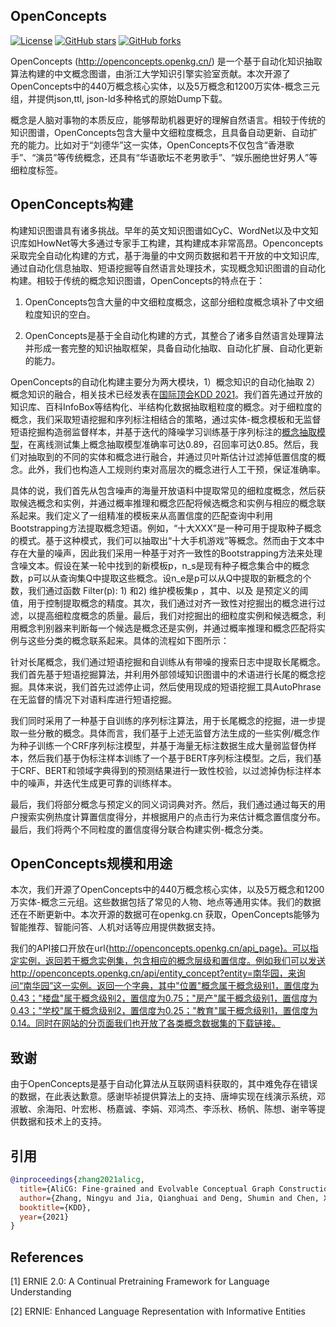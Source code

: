 ## OpenConcepts

[![License](https://img.shields.io/github/license/OpenKG-ORG/OpenConcepts?style=flat-square)](https://github.com/OpenKG-ORG/OpenConcepts/blob/master/LICENSE)
[![GitHub stars](https://img.shields.io/github/stars/OpenKG-ORG/OpenConcepts?style=flat-square)](https://github.com/OpenKG-ORG/OpenConcepts/stargazers)
[![GitHub forks](https://img.shields.io/github/forks/OpenKG-ORG/OpenConcepts?style=flat-square&color=blueviolet)](https://github.com/OpenKG-ORG/OpenConcepts/network/members)

OpenConcepts (http://openconcepts.openkg.cn/) 是一个基于自动化知识抽取算法构建的中文概念图谱，由浙江大学知识引擎实验室贡献。本次开源了OpenConcepts中的440万概念核心实体，以及5万概念和1200万实体-概念三元组，并提供json,ttl, json-ld多种格式的原始Dump下载。

概念是人脑对事物的本质反应，能够帮助机器更好的理解自然语言。相较于传统的知识图谱，OpenConcepts包含大量中文细粒度概念，且具备自动更新、自动扩充的能力。比如对于“刘德华”这一实体，OpenConcepts不仅包含“香港歌手”、“演员”等传统概念，还具有“华语歌坛不老男歌手”、“娱乐圈绝世好男人”等细粒度标签。

## OpenConcepts构建

构建知识图谱具有诸多挑战。早年的英文知识图谱如CyC、WordNet以及中文知识库如HowNet等大多通过专家手工构建，其构建成本非常高昂。Openconcepts采取完全自动化构建的方式，基于海量的中文网页数据和若干开放的中文知识库,通过自动化信息抽取、短语挖掘等自然语言处理技术，实现概念知识图谱的自动化构建。相较于传统的概念知识图谱，OpenConcepts的特点在于：

1. OpenConcepts包含大量的中文细粒度概念，这部分细粒度概念填补了中文细粒度知识的空白。

2. OpenConcepts是基于全自动化构建的方式，其整合了诸多自然语言处理算法并形成一套完整的知识抽取框架，具备自动化抽取、自动化扩展、自动化更新的能力。

OpenConcepts的自动化构建主要分为两大模块，1）概念知识的自动化抽取 2） 概念知识的融合，相关技术已经发表在[国际顶会KDD 2021](https://mp.weixin.qq.com/s?__biz=MzIwMTc4ODE0Mw==&mid=2247530031&idx=1&sn=8628218cbf4386a2ff667305d3d8d3cd&scene=21#wechat_redirect)。我们首先通过开放的知识库、百科InfoBox等结构化、半结构化数据抽取粗粒度的概念。对于细粒度的概念，我们采取短语挖掘和序列标注相结合的策略，通过实体-概念模板和无监督短语挖掘构造弱监督样本，并基于迭代的降噪学习训练基于序列标注的[概念抽取模型](http://openconcepts.openkg.cn/concept_extract_page)，在离线测试集上概念抽取模型准确率可达0.89，召回率可达0.85。然后，我们对抽取到的不同的实体和概念进行融合，并通过贝叶斯估计过滤掉低置信度的概念。此外，我们也构造人工规则约束对高层次的概念进行人工干预，保证准确率。


具体的说，我们首先从包含噪声的海量开放语料中提取常见的细粒度概念，然后获取候选概念和实例，并通过概率推理和概念匹配将候选概念和实例与相应的概念联系起来。我们定义了一组精准的模板来从高置信度的匹配查询中利用Bootstrapping方法提取概念短语。例如，“十大XXX”是一种可用于提取种子概念的模式。基于这种模式，我们可以抽取出“十大手机游戏”等概念。然而由于文本中存在大量的噪声，因此我们采用一种基于对齐一致性的Bootstrapping方法来处理含噪文本。假设在某一轮中找到的新模板p，n_s是现有种子概念集合中的概念数，p可以从查询集Q中提取这些概念。设n_e是p可以从Q中提取的新概念的个数，我们通过函数 Filter(p): 1) 和2)  维护模板集p ，其中、以及 是预定义的阈值，用于控制提取概念的精度。其次，我们通过对齐一致性对挖掘出的概念进行过滤，以提高细粒度概念的质量。最后，我们对挖掘出的细粒度实例和候选概念，利用概念判别器来判断每一个候选是概念还是实例，并通过概率推理和概念匹配将实例与这些分类的概念联系起来。具体的流程如下图所示：


针对长尾概念，我们通过短语挖掘和自训练从有带噪的搜索日志中提取长尾概念。我们首先基于短语挖掘算法，并利用外部领域知识图谱中的术语进行长尾的概念挖掘。具体来说，我们首先过滤停止词，然后使用现成的短语挖掘工具AutoPhrase在无监督的情况下对语料库进行短语挖掘。

我们同时采用了一种基于自训练的序列标注算法，用于长尾概念的挖掘，进一步提取一些分散的概念。具体而言，我们基于上述无监督方法生成的一些实例/概念作为种子训练一个CRF序列标注模型，并基于海量无标注数据生成大量弱监督伪样本，然后我们基于伪标注样本训练了一个基于BERT序列标注模型。之后，我们基于CRF、BERT和领域字典得到的预测结果进行一致性校验，以过滤掉伪标注样本中的噪声，并迭代生成更可靠的训练样本。

最后，我们将部分概念与预定义的同义词词典对齐。然后，我们通过通过每天的用户搜索实例热度计算置信度得分，并根据用户的点击行为来估计概念置信度分布。最后，我们将两个不同粒度的置信度得分联合构建实例-概念分类。


## OpenConcepts规模和用途

 本次，我们开源了OpenConcepts中的440万概念核心实体，以及5万概念和1200万实体-概念三元组。这些数据包括了常见的人物、地点等通用实体。我们的数据还在不断更新中。本次开源的数据可在openkg.cn 获取，OpenConcepts能够为智能推荐、智能问答、人机对话等应用提供数据支持。


我们的API接口开放在url{http://openconcepts.openkg.cn/api_page}。可以指定实例，返回若干概念实例集，包含相应的概念层级和置信度。例如我们可以发送http://openconcepts.openkg.cn/api/entity_concept?entity=南华园，来询问“南华园”这一实例。返回一个字典，其中"位置"概念属于概念级别1，置信度为0.43；"楼盘"属于概念级别2，置信度为0.75；"房产"属于概念级别1，置信度为0.43；"学校"属于概念级别2，置信度为0.25；"教育"属于概念级别1，置信度为0.14。同时在网站的分页面我们也开放了各类概念数据集的下载链接。


## 致谢


由于OpenConcepts是基于自动化算法从互联网语料获取的，其中难免存在错误的数据，在此表达歉意。感谢毕祯提供算法上的支持、唐坤实现在线演示系统，邓淑敏、余海阳、叶宏彬、杨嘉诚、李娟、邓鸿杰、李泺秋、杨帆、陈想、谢辛等提供数据和技术上的支持。

## 引用

```bibtex
@inproceedings{zhang2021alicg,
  title={AliCG: Fine-grained and Evolvable Conceptual Graph Construction for Semantic Search at Alibaba},
  author={Zhang, Ningyu and Jia, Qianghuai and Deng, Shumin and Chen, Xiang and Ye, Hongbin and Chen, Hui and Tou, Huaixiao and Huang, Gang and Wang, Zhao and Hua, Nengwei and Chen, Huajun},
  booktitle={KDD},
  year={2021}
}
```

## References

[1] ERNIE 2.0: A Continual Pretraining Framework for Language Understanding

[2] ERNIE: Enhanced Language Representation with Informative Entities
